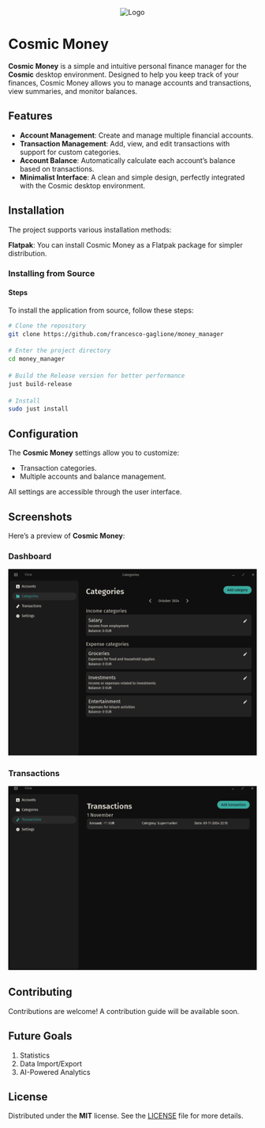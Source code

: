 <p align="center">
  <img src="https://github.com/francesco-gaglione/money_manager/blob/main/res/icons/hicolor/256x256/apps/com.francescogaglione.cosmicmoney.png?raw=true" alt="Logo" width="200px">
</p>

# Cosmic Money

**Cosmic Money** is a simple and intuitive personal finance manager for the **Cosmic** desktop environment.
Designed to help you keep track of your finances, Cosmic Money allows you to manage accounts and transactions, view summaries, and monitor balances.

## Features

- **Account Management**: Create and manage multiple financial accounts.
- **Transaction Management**: Add, view, and edit transactions with support for custom categories.
- **Account Balance**: Automatically calculate each account’s balance based on transactions.
- **Minimalist Interface**: A clean and simple design, perfectly integrated with the Cosmic desktop environment.

## Installation

The project supports various installation methods:

**Flatpak**: You can install Cosmic Money as a Flatpak package for simpler distribution.

### Installing from Source

#### Steps

To install the application from source, follow these steps:

```bash
# Clone the repository
git clone https://github.com/francesco-gaglione/money_manager

# Enter the project directory
cd money_manager

# Build the Release version for better performance
just build-release

# Install
sudo just install
```

## Configuration

The **Cosmic Money** settings allow you to customize:

- Transaction categories.
- Multiple accounts and balance management.

All settings are accessible through the user interface.

## Screenshots

Here’s a preview of **Cosmic Money**:

### Dashboard

![Screenshot of categories](./res/screenshots/categories.png)

### Transactions

![Screenshot of transactions](./res/screenshots/transactions.png)

## Contributing

Contributions are welcome! A contribution guide will be available soon.

## Future Goals

1. Statistics
2. Data Import/Export
3. AI-Powered Analytics

## License

Distributed under the **MIT** license. See the [LICENSE](./LICENSE) file for more details.
